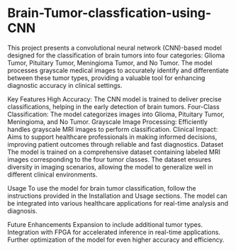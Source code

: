 # Brain-Tumor-classfication-using-CNN


This project presents a convolutional neural network (CNN)-based model designed for the classification of brain tumors into four categories: Glioma Tumor, Pituitary Tumor, Meningioma Tumor, and No Tumor. The model processes grayscale medical images to accurately identify and differentiate between these tumor types, providing a valuable tool for enhancing diagnostic accuracy in clinical settings.

Key Features
High Accuracy: The CNN model is trained to deliver precise classifications, helping in the early detection of brain tumors.
Four-Class Classification: The model categorizes images into Glioma, Pituitary Tumor, Meningioma, and No Tumor.
Grayscale Image Processing: Efficiently handles grayscale MRI images to perform classification.
Clinical Impact: Aims to support healthcare professionals in making informed decisions, improving patient outcomes through reliable and fast diagnostics.
Dataset
The model is trained on a comprehensive dataset containing labeled MRI images corresponding to the four tumor classes. The dataset ensures diversity in imaging scenarios, allowing the model to generalize well in different clinical environments.

Usage
To use the model for brain tumor classification, follow the instructions provided in the Installation and Usage sections. The model can be integrated into various healthcare applications for real-time analysis and diagnosis.

Future Enhancements
Expansion to include additional tumor types.
Integration with FPGA for accelerated inference in real-time applications.
Further optimization of the model for even higher accuracy and efficiency.
